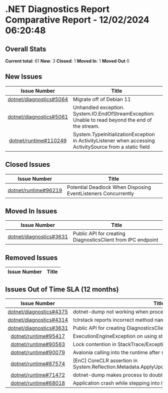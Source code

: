 # .NET Diagnostics Report Comparative Report - 12/02/2024 06:20:48

## Overall Stats

**Current total**: 61
**New**: 3
**Closed**: 1
**Moved In**: 1
**Moved Out** 0

## New Issues

| **Issue Number** | **Title** |
| :--------------: | --------- |
| [dotnet/diagnostics#5064](https://github.com/dotnet/diagnostics/issues/5064) | Migrate off of Debian 11 |
| [dotnet/diagnostics#5061](https://github.com/dotnet/diagnostics/issues/5061) | Unhandled exception. System.IO.EndOfStreamException: Unable to read beyond the end of the stream. |
| [dotnet/runtime#110249](https://github.com/dotnet/runtime/issues/110249) | System.TypeInitializationException in ActivityListener when accessing ActivitySource from a static field |

## Closed Issues

| **Issue Number** | **Title** |
| :--------------: | --------- |
| [dotnet/runtime#96219](https://github.com/dotnet/runtime/issues/96219) | Potential Deadlock When Disposing EventListeners Concurrently |

## Moved In Issues

| **Issue Number** | **Title** |
| :--------------: | --------- |
| [dotnet/diagnostics#3631](https://github.com/dotnet/diagnostics/issues/3631) | Public API for creating DiagnosticsClient from IPC endpoint |

## Removed Issues

| **Issue Number** | **Title** |
| :--------------: | --------- |

## Issues Out of Time SLA (12 months)

| **Issue Number** | **Title** |
| :--------------: | --------- |
| [dotnet/diagnostics#4375](https://github.com/dotnet/diagnostics/issues/4375) | dotnet-dump not working when process run as user |
| [dotnet/diagnostics#4314](https://github.com/dotnet/diagnostics/issues/4314) | !clrstack reports incorrect method names when <> is encountered |
| [dotnet/diagnostics#3631](https://github.com/dotnet/diagnostics/issues/3631) | Public API for creating DiagnosticsClient from IPC endpoint |
| [dotnet/runtime#95417](https://github.com/dotnet/runtime/issues/95417) | ExecutionEngineException on using step into while debugging |
| [dotnet/runtime#90563](https://github.com/dotnet/runtime/issues/90563) | Lock contention in StackTrace/Exception.ToString() |
| [dotnet/runtime#90079](https://github.com/dotnet/runtime/issues/90079) | Avalonia calling into the runtime after shut down |
| [dotnet/runtime#87574](https://github.com/dotnet/runtime/issues/87574) | [EnC] CoreCLR assertion in System.Reflection.Metadata.ApplyUpdateTest.TestGenericAddStaticField |
| [dotnet/runtime#71472](https://github.com/dotnet/runtime/issues/71472) | dotnet-dump makes process to double its used memory and fails |
| [dotnet/runtime#68018](https://github.com/dotnet/runtime/issues/68018) | Application crash while stepping into if 'justMyCode' is disabled |

